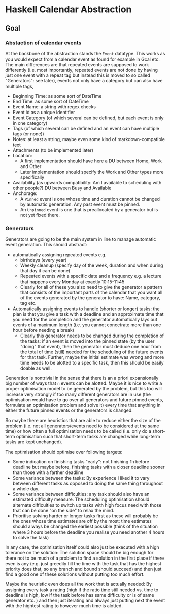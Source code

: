 # Haskell Calendar Abstraction

## Goal

### Abstaction of calendar events

At the backbone of the abstraction stands the `Event` datatype. This works as you would expect from a calendar event as found for example in Gcal etc. The main differences are that repeated events are supposed to work differently (i.e. most importantly, repeated events are not done by having just one event with a repeat tag but instead this is moved to so called "Generators": see later), events not only have a category but can also have multiple tags, 

- Beginning Time: as some sort of DateTime
- End Time: as some sort of DateTime
- Event Name: a string with regex checks
- Event id as a unique identifier
- Event Category (of which several can be defined, but each event is only in one category)
- Tags (of which several can be defined and an event can have multiple tags (or none))
- Notes: at least a string, maybe even some kind of markdown-compatible text
- Attachments (to be implemented later)
- Location: 
  - A first implementation should have here a DU between Home, Work and Other
  - Later implementation should specify the Work and Other types more specifically
- Availability (as upwards compatibility: Am I available to scheduling with other people?) DU between Busy and Available
- Anchorage: 
  - A `Pinned` event is one whose time and duration cannot be changed by automatic generation. Any past event must be pinned.
  - An `Unpinned` event is one that is preallocated by a generator but is not yet fixed there. 

### Generators

Generators are going to be the main system in line to manage automatic event generation. This should abstract: 

- automatically assigning repeated events e.g.
  - birthdays (every year)
  - Weekly cleanup (specify day of the week, duration and when during that day it can be done)
  - Repeated events with a specific date and a frequency e.g. a lecture that happens every Monday at exactly 10:15-11:45
  - Clearly for all of these you also need to give the generator a pattern that consists of the important parts of the calendar that you want all of the events generated by the generator to have: Name, category, tag etc.
- Automatically assigning events to handle (shorter or longer) tasks: the plan is that you give a task with a deadline and an approximate time that you need for the completion and the generator automatically lays out events of a maximum length (i.e. you cannot concetrate more than one hour before needing a break)
  - Clearly this generator needs to be changed during the completion of the tasks: if an event is moved into the pinned state (by the user "doing" that event), then the generator must deduce one hour from the total of time (still) needed for the scheduling of the future events for that task. Further, maybe the initial estimate was wrong and more time needs to be alotted to a specific task, then this should be easily doable as well.

Generation is nontrivial in the sense that there is an a priori expansionally big number of ways that `n` events can be alotted. Maybe it is nice to write a proper optimisation model to be generated by the problem, but this too will increase very strongly if too many different generators are in use (the optimisation would have to go over all generators and future pinned events, formulate an optimisation problem and solve it) every time that anything in either the future pinned events or the generators is changed. 

So maybe there are heuristics that are able to reduce either the size of the problem (i.e. not all generators/events need to be considered at the same time) or how often a full optimisation needs to be called (i.e. only do a short-term optimisation such that short-term tasks are changed while long-term tasks are kept unchanged).

The optimisation should optimise over following targets:

- Some indication on finishing tasks "early": not finishing 1h before deadline but maybe before, finishing tasks with a closer deadline sooner than those with a farther deadline
- Some variance between the tasks: By experience I liked it to vary between different tasks as opposed to doing the same thing throughout a whole day.
- Some variance between difficulties: any task should also have an estimated difficulty measure. The scheduling optimisation should alternate difficulties to switch up tasks with high focus need with those that can be done "on the side" to relax the mind. 
- Prioritise solving harder or longer tasks first as these will probably be the ones whose time estimates are off by the most: time estimates should always be changed the earliest possible (think of the situation where 3 hours before the deadline you realise you need another 4 hours to solve the task)

In any case, the optimisation itself could also just be executed with a high tolerance on the solution: The solution space should be big enough for there not to be much of a problem to find a solution in the first place if there even is any (e.g. just greedily fill the time with the task that has the highest priority does that, so any branch and bound should succeed) and then just find a good one of these solutions without putting too much effort.

Maybe the heuristic even does all the work that is actually needed: By assigning every task a rating (high if the ratio time still needed vs. time to deadline is high, low if the task before has same difficulty or is of same generator etc. ) and then just iterating and always just putting next the event with the hightest rating to however much time is alotted.